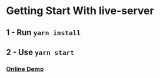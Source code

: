 # Getting Start With live-server

## 1 - Run `yarn install`

## 2 - Use `yarn start`

### **[Online Demo](https://arrteann.github.io/music-player-react/)**
